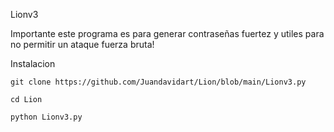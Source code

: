 Lionv3
 
Importante este programa es para
generar contraseñas fuertez y utiles 
para no permitir un
ataque fuerza bruta!

Instalacion

`git clone https://github.com/Juandavidart/Lion/blob/main/Lionv3.py`

`cd Lion`

`python Lionv3.py`
